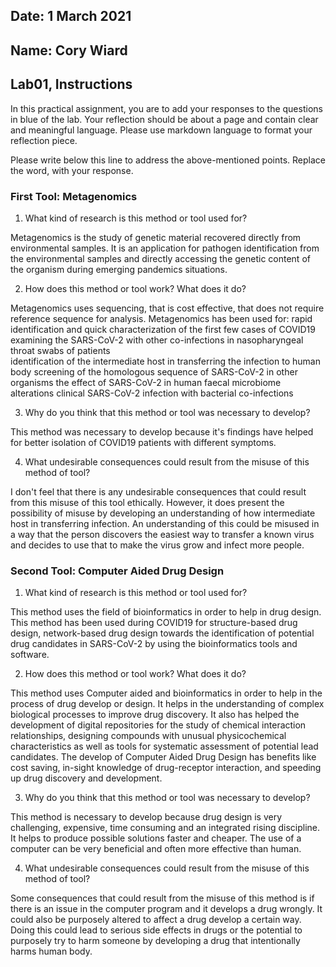 ## Date: 1 March 2021

## Name: Cory Wiard

## Lab01, Instructions

In this practical assignment, you are to add your responses to the questions in blue of the lab. Your reflection should be about a page and contain clear and meaningful language. Please use markdown language to format your reflection piece.

Please write below this line to address the above-mentioned points. Replace the word, with your response.

### First Tool: Metagenomics

 1. What kind of research is this method or tool used for?

 Metagenomics is the study of genetic material recovered directly from environmental samples.
 It is an application for pathogen identification from the environmental samples and directly
 accessing the genetic content of the organism during emerging pandemics situations.

 2. How does this method or tool work? What does it do?

Metagenomics uses sequencing, that is cost effective, that does not require reference
sequence for analysis.
Metagenomics has been used for:
  rapid identification and quick characterization of the first few cases of COVID19
  examining the SARS-CoV-2 with other co-infections in nasopharyngeal throat swabs of patients  
  identification of the intermediate host in transferring the infection to human body
  screening of the homologous sequence of SARS-CoV-2 in other organisms
  the effect of SARS-CoV-2 in human faecal microbiome alterations
  clinical SARS-CoV-2 infection with bacterial co-infections

 3. Why do you think that this method or tool was necessary to develop?

This method was necessary to develop because it's findings have helped for better
isolation of COVID19 patients with different symptoms.

 4. What undesirable consequences could result from the misuse of this method of tool?

I don't feel that there is any undesirable consequences that could result from this
misuse of this tool ethically. However, it does present the possibility of misuse
by developing an understanding of how intermediate host in transferring infection. An
understanding of this could be misused in a way that the person discovers the
easiest way to transfer a known virus and decides to use that to make the virus grow
and infect more people.


### Second Tool: Computer Aided Drug Design

 1. What kind of research is this method or tool used for?

This method uses the field of bioinformatics in order to help in drug design. This
method has been used during COVID19 for structure-based drug design, network-based
drug design towards the identification of potential drug candidates in SARS-CoV-2 by using the
bioinformatics tools and software.

 2. How does this method or tool work? What does it do?

This method uses Computer aided and bioinformatics in order to help in the process
of drug develop or design. It helps in the understanding of complex biological
processes to improve drug discovery. It also has helped the development of
digital repositories for the study of chemical interaction relationships, designing compounds with
unusual physicochemical characteristics as well as tools for systematic assessment of
potential lead candidates. The develop of Computer Aided Drug Design has benefits
like cost saving, in-sight knowledge of drug-receptor interaction, and speeding
up drug discovery and development.

 3. Why do you think that this method or tool was necessary to develop?

This method is necessary to develop because drug design is very challenging, expensive,
time consuming and an integrated rising discipline. It helps to produce possible
solutions faster and cheaper. The use of a computer can be very beneficial and
often more effective than human.

 4. What undesirable consequences could result from the misuse of this method of tool?

Some consequences that could result from the misuse of this method is if there is
an issue in the computer program and it develops a drug wrongly. It could also
be purposely altered to affect a drug develop a certain way. Doing this could lead to
serious side effects in drugs or the potential to purposely try to harm someone
by developing a drug that intentionally harms human body.
